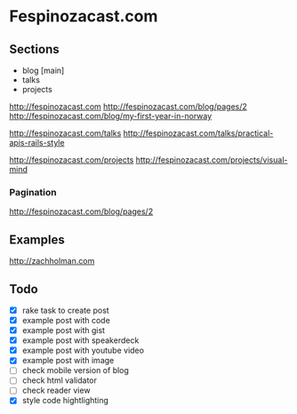 # Fespinozacast.com

## Sections

- blog [main]
- talks
- projects

http://fespinozacast.com
http://fespinozacast.com/blog/pages/2
http://fespinozacast.com/blog/my-first-year-in-norway

http://fespinozacast.com/talks
http://fespinozacast.com/talks/practical-apis-rails-style

http://fespinozacast.com/projects
http://fespinozacast.com/projects/visual-mind

### Pagination

http://fespinozacast.com/blog/pages/2


## Examples

http://zachholman.com

## Todo

- [x] rake task to create post
- [x] example post with code
- [x] example post with gist
- [x] example post with speakerdeck
- [x] example post with youtube video
- [x] example post with image
- [ ] check mobile version of blog
- [ ] check html validator
- [ ] check reader view
- [x] style code hightlighting
